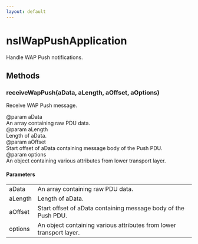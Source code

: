 ```yaml
---
layout: default
---
```


# nsIWapPushApplication #
  
Handle WAP Push notifications.  
  

## Methods ##

### receiveWapPush(aData, aLength, aOffset, aOptions) ###
  
Receive WAP Push message.  
  
@param aData  
       An array containing raw PDU data.  
@param aLength  
       Length of aData.  
@param aOffset  
       Start offset of aData containing message body of the Push PDU.  
@param options  
       An object containing various attributes from lower transport layer.  
  

#### Parameters ####

<table>

<tr>
<td>aData</td>
<td>       An array containing raw PDU data.  
</td>
</tr>

<tr>
<td>aLength</td>
<td>       Length of aData.  
</td>
</tr>

<tr>
<td>aOffset</td>
<td>       Start offset of aData containing message body of the Push PDU.  
</td>
</tr>

<tr>
<td>options</td>
<td>       An object containing various attributes from lower transport layer.  
</td>
</tr>

</table>
